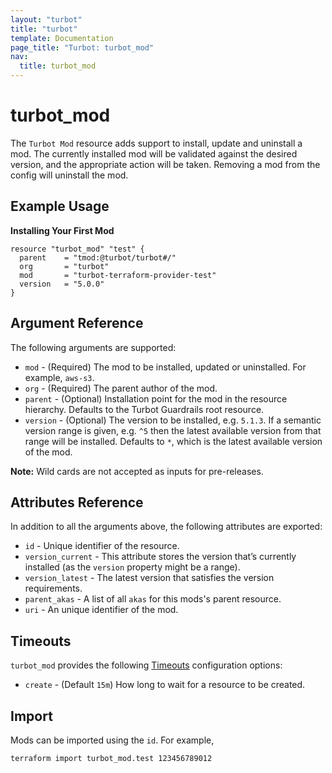 ```yaml
---
layout: "turbot"
title: "turbot"
template: Documentation
page_title: "Turbot: turbot_mod"
nav:
  title: turbot_mod
---
```


# turbot_mod

The `Turbot Mod` resource adds support to install, update and uninstall a mod. The currently installed mod will be validated against the desired version, and the appropriate action will be taken. Removing a mod from the config will uninstall the mod.

## Example Usage

**Installing Your First Mod**

```hcl
resource "turbot_mod" "test" {
  parent    = "tmod:@turbot/turbot#/"
  org       = "turbot"
  mod       = "turbot-terraform-provider-test"
  version   = "5.0.0"
}
```

## Argument Reference

The following arguments are supported:

- `mod` - (Required) The mod to be installed, updated or uninstalled. For example, `aws-s3`.
- `org` - (Required) The parent author of the mod.
- `parent` - (Optional) Installation point for the mod in the resource hierarchy. Defaults to the Turbot Guardrails root resource.
- `version` - (Optional) The version to be installed, e.g. `5.1.3`. If a semantic version range is given, e.g. `^5` then the latest available version from that range will be installed. Defaults to `*`, which is the latest available version of the mod.

**Note:** Wild cards are not accepted as inputs for pre-releases.

## Attributes Reference

In addition to all the arguments above, the following attributes are exported:

- `id` - Unique identifier of the resource.
- `version_current` - This attribute stores the version that’s currently installed (as the `version` property might be a range).
- `version_latest` - The latest version that satisfies the version requirements.
- `parent_akas` - A list of all `akas` for this mods's parent resource.
- `uri` - An unique identifier of the mod.

## Timeouts

`turbot_mod` provides the following [Timeouts](/docs/configuration/resources.html#timeouts)
configuration options:

- `create` - (Default `15m`) How long to wait for a resource to be created.

## Import

Mods can be imported using the `id`. For example,

```
terraform import turbot_mod.test 123456789012
```